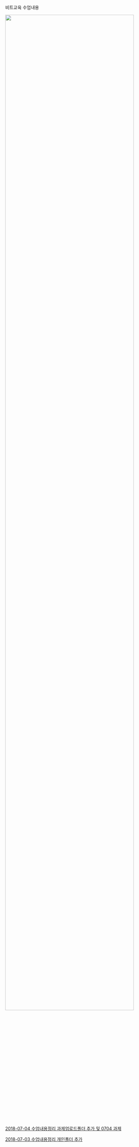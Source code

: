비트교육 수업내용

<a href="https://drive.google.com/open?id=1j9kTrMHrDFmilVhMwh3WRyLmt3ngL3gX&usp=sharing" title="오늘 뭐 먹지">

<img src="https://pbs.twimg.com/media/DZxo4OKVQAEAujA.jpg" width="90%"></img>

2018-07-04
  수업내용정리 
  과제업로드폴더 추가 및 0704 과제

2018-07-03
  수업내용정리
  개인폴더 추가
